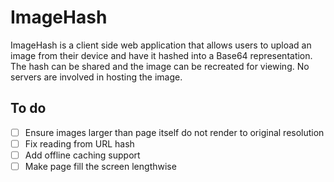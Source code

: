 ImageHash
===

ImageHash is a client side web application that allows users to upload an image from their device and have it hashed into a Base64 representation. The hash can be shared and the image can be recreated for viewing. No servers are involved in hosting the image.

To do
---
- [ ] Ensure images larger than page itself do not render to original resolution
- [ ] Fix reading from URL hash
- [ ] Add offline caching support
- [ ] Make page fill the screen lengthwise
